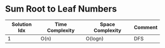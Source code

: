 # Sum Root to Leaf Numbers

| Solution Idx | Time Complexity | Space Complexity | Comment |
| ------------ | --------------- | ---------------- | ------- |
| 1            | O(n)            | O(logn)          | DFS     |
